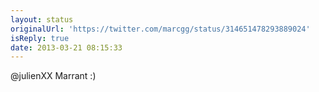 ```yaml
---
layout: status
originalUrl: 'https://twitter.com/marcgg/status/314651478293889024'
isReply: true
date: 2013-03-21 08:15:33
---
```


@julienXX Marrant :)
